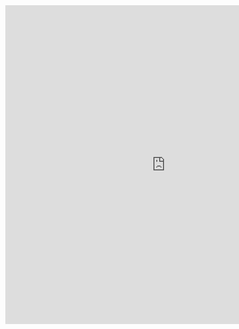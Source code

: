 <div class="iframe_container">
  <iframe width="1000" height="1000" src="https://www.youtube.com/embed/efQ7_0IzgUw" frameborder="0" allowfullscreen></iframe>
</div>
